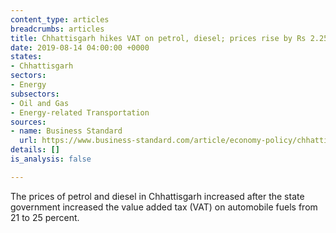```yaml
---
content_type: articles
breadcrumbs: articles
title: Chhattisgarh hikes VAT on petrol, diesel; prices rise by Rs 2.25 per litre
date: 2019-08-14 04:00:00 +0000
states:
- Chhattisgarh
sectors:
- Energy
subsectors:
- Oil and Gas
- Energy-related Transportation
sources:
- name: Business Standard
  url: https://www.business-standard.com/article/economy-policy/chhattisgarh-hikes-vat-on-petrol-diesel-prices-rise-by-rs-2-25-per-litre-119080801051_1.html
details: []
is_analysis: false

---
```

The prices of petrol and diesel in Chhattisgarh increased after the state government increased the value added tax (VAT) on automobile fuels from 21 to 25 percent.